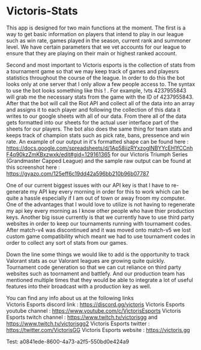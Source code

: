# Victoris-Stats
This app is designed for two main functions at the moment.
The first is a way to get basic information on players that intend to play in our league such as win rate, games played in the season, current rank and summoner level. 
We have certain parameters that we vet accounts for our league to ensure that they are playing on their main or highest ranked account.

Second and most important to Victoris esports is the collection of stats from a tournament game so that we may keep track of games and playesrs statistics throughout the course of the league. 
In order to do this the bot looks only at one server that I only allow a few people access to. The syntax to use the bot looks something like this !<league acronym> <match id>. For example, !vts 4237955843 will grab me the necessary stats from the game with the ID of 4237955843.
After that the bot will call the Riot API and collect all of the data into an array and assigns it to each player and following the collection of this data it writes to our google sheets with all of our data. From there all of the data gets formatted into our sheets for the actual user interface part of the sheets for our players.
The bot also does the same thing for team stats and keeps track of champion stats such as pick rate, bans, pressence and win rate. 
An example of our output in it's formatted shape can be found here : https://docs.google.com/spreadsheets/d/1Ap58iizRYxzogINBYYcEH1fCCnhF4q90kzZmKBxzwxk/edit#gid=129161365 for our Victoris Triumph Series (Grandmaster Capped League) and the sample raw output can be found at this screenshot here : https://gyazo.com/125eff6c19dd42a596bb210b96b07787
  
One of our current biggest issues with our API key is that I have to re-generate my API key every morning in order for this to work which can be quite a hassle especially if I am out of town or away froom my computer. One of the advantages that I would love to utilize is not having to regenerate my api key every morning as I know other people who have thier production keys.
Another big issue currently is that we currently have to use third party websites in order to keep our tournaments running with tournament codes. After match-v4 was discontinued and it was moved onto match-v5 we lost custom game compatibility which meant we had to use tournament codes in order to collect any sort of stats from our games. 

Down the line some things we would like to add is the opportunity to track Valorant stats as our Valorant leagues are growing quite quickly. Tournament code generation so that we can cut reliance on third party websites such as toornament and battlefy. And our production team has mentioned multiple times that they would be able to integrate a lot of useful features into their broadcast with a production key as well. 

  
You can find any info about us at the following links  
Victoris Esports discord link : https://discord.gg/victoris
Victoris Esports youtube channel : https://www.youtube.com/c/VictorisEsports
Victoris Esports twitch channel : https://www.twitch.tv/victorisgg and https://www.twitch.tv/victorisgg2
Victoris Esports twitter : https://twitter.com/VictorisGG
Victoris Esports website : https://victoris.gg
  
Test: a0841ede-8600-4a73-a2f5-550bd0e424a9
